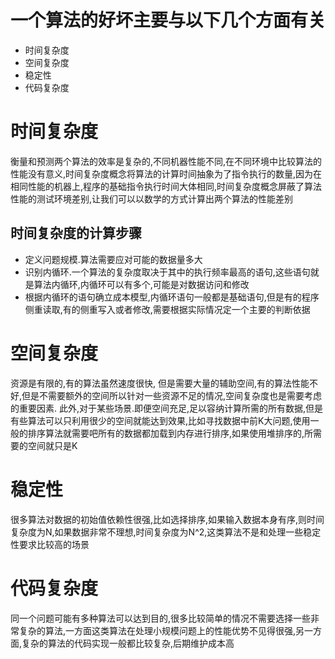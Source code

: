 # 一个算法的好坏主要与以下几个方面有关
+ 时间复杂度
+ 空间复杂度
+ 稳定性
+ 代码复杂度

# 时间复杂度
  衡量和预测两个算法的效率是复杂的,不同机器性能不同,在不同环境中比较算法的性能没有意义,时间复杂度概念将算法的计算时间抽象为了指令执行的数量,因为在相同性能的机器上,程序的基础指令执行时间大体相同,时间复杂度概念屏蔽了算法性能的测试环境差别,让我们可以以数学的方式计算出两个算法的性能差别
## 时间复杂度的计算步骤
+ 定义问题规模.算法需要应对可能的数据量多大
+ 识别内循环.一个算法的复杂度取决于其中的执行频率最高的语句,这些语句就是算法内循环,内循环可以有多个,可能是对数据访问和修改
+ 根据内循环的语句确立成本模型,内循环语句一般都是基础语句,但是有的程序侧重读取,有的侧重写入或者修改,需要根据实际情况定一个主要的判断依据

# 空间复杂度
  资源是有限的,有的算法虽然速度很快, 但是需要大量的辅助空间,有的算法性能不好,但是不需要额外的空间所以针对一些资源不足的情况,空间复杂度也是需要考虑的重要因素.
  此外,对于某些场景.即便空间充足,足以容纳计算所需的所有数据,但是有些算法可以只利用很少的空间就能达到效果,比如寻找数据中前K大问题,使用一般的排序算法就需要吧所有的数据都加载到内存进行排序,如果使用堆排序的,所需要的空间就只是K

# 稳定性
  很多算法对数据的初始值依赖性很强,比如选择排序,如果输入数据本身有序,则时间复杂度为N,如果数据非常不理想,时间复杂度为N^2,这类算法不是和处理一些稳定性要求比较高的场景

# 代码复杂度
  同一个问题可能有多种算法可以达到目的,很多比较简单的情况不需要选择一些非常复杂的算法,一方面这类算法在处理小规模问题上的性能优势不见得很强,另一方面,复杂的算法的代码实现一般都比较复杂,后期维护成本高